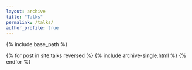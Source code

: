 ```yaml
---
layout: archive
title: "Talks"
permalink: /talks/
author_profile: true
---
```


{% include base_path %}

{% for post in site.talks reversed %}
  {% include archive-single.html %}
{% endfor %}


